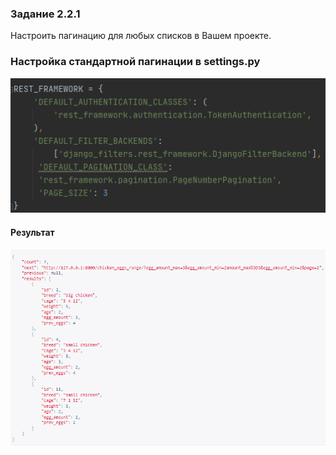 ### Задание 2.2.1

Настроить пагинацию для любых списков в Вашем проекте.


### Настройка стандартной пагинации в settings.py
![](lab2img\2211.png)
#### Результат
![](lab2img\2212.png)
